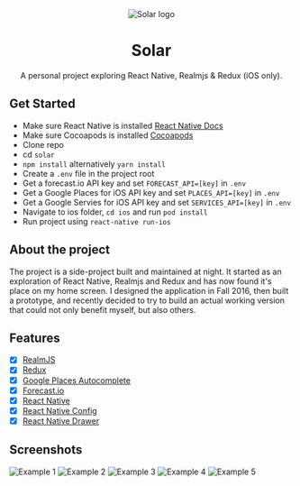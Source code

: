 <div align="center">
  <img alt="Solar logo" src="https://raw.githubusercontent.com/Thomas0c/solar-weather/master/ios/solar_logo_updated.png" />
  <h1>
    Solar
  </h1>
  <p>
   A personal project exploring React Native, Realmjs & Redux (iOS only).
  </p>
</div>

## Get Started
- Make sure React Native is installed [React Native Docs](https://facebook.github.io/react-native/docs/getting-started.html)
- Make sure Cocoapods is installed [Cocoapods](https://cocoapods.org/)
- Clone repo
- cd `solar`
- `npm install` alternatively `yarn install`
- Create a `.env` file in the project root
- Get a forecast.io API key and set `FORECAST_API=[key]` in `.env`
- Get a Google Places for iOS API key and set `PLACES_API=[key]` in `.env`
- Get a Google Servies for iOS API key and set `SERVICES_API=[key]` in `.env`
- Navigate to ios folder, `cd ios` and run `pod install`
- Run project using `react-native run-ios`

## About the project
The project is a side-project built and maintained at night. It started as an exploration of React Native, Realmjs and Redux and has now found it's place on my home screen. I designed the application in Fall 2016, then built a prototype, and recently decided to try to build an actual working version that could not only benefit myself, but also others.

## Features
- [x] [RealmJS](https://github.com/realm/realm-js)
- [x] [Redux](https://github.com/reactjs/redux)
- [x] [Google Places Autocomplete](https://developers.google.com/places/web-service/autocomplete)
- [x] [Forecast.io](http://expressjs.com/)
- [x] [React Native](https://facebook.github.io/react-native/)
- [x] [React Native Config](https://github.com/luggit/react-native-config)
- [x] [React Native Drawer](https://github.com/root-two/react-native-drawer)

## Screenshots
![Example 1](https://raw.githubusercontent.com/Thomas0c/solar-weather/master/screenshots/screenshot_1.jpg)
![Example 2](https://raw.githubusercontent.com/Thomas0c/solar-weather/master/screenshots/screenshot_2.jpg)
![Example 3](https://raw.githubusercontent.com/Thomas0c/solar-weather/master/screenshots/screenshot_3.jpg)
![Example 4](https://raw.githubusercontent.com/Thomas0c/solar-weather/master/screenshots/screenshot_4.jpg)
![Example 5](https://raw.githubusercontent.com/Thomas0c/solar-weather/master/screenshots/screenshot_5.jpg)